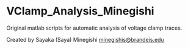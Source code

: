 # VClamp_Analysis_Minegishi
Original matlab scripts for automatic analysis of voltage clamp traces.

Created by Sayaka (Saya) Minegishi
minegishis@brandeis.edu

